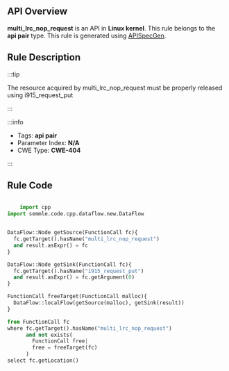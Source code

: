 ---
---


## API Overview
**multi_lrc_nop_request** is an API in **Linux kernel**. This rule belongs to the **api pair** type. This rule is generated using [APISpecGen](../../tools/APISpecGen).
## Rule Description

:::tip

The resource acquired by multi_lrc_nop_request must be properly released using i915_request_put

:::

:::info

- Tags: **api pair**
- Parameter Index: **N/A**
- CWE Type: **CWE-404**

:::

## Rule Code
```python

    import cpp
import semmle.code.cpp.dataflow.new.DataFlow


DataFlow::Node getSource(FunctionCall fc){
  fc.getTarget().hasName("multi_lrc_nop_request")
  and result.asExpr() = fc
}

DataFlow::Node getSink(FunctionCall fc){
  fc.getTarget().hasName("i915_request_put")
  and result.asExpr() = fc.getArgument(0)
}

FunctionCall freeTarget(FunctionCall malloc){
  DataFlow::localFlow(getSource(malloc), getSink(result))
}

from FunctionCall fc
where fc.getTarget().hasName("multi_lrc_nop_request")
      and not exists(
        FunctionCall free| 
        free = freeTarget(fc)
      )
select fc.getLocation()

    
```